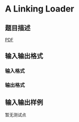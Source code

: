 # A Linking Loader

## 题目描述

[problemUrl]: https://uva.onlinejudge.org/index.php?option=com_onlinejudge&Itemid=8&category=245&page=show_problem&problem=3465

[PDF](https://uva.onlinejudge.org/external/10/p1024.pdf)

## 输入输出格式

### 输入格式

### 输出格式

## 输入输出样例

暂无测试点

